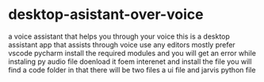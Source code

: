 # desktop-asistant-over-voice
a voice assistant that helps you through your voice this is a desktop assistant app that assists through voice
use any editors mostly prefer vscode pycharm install the required modules and you will get an error while instaling py audio file doenload it foem interenet and install the file you will find a code folder in that there will be two files a ui file and jarvis python file
